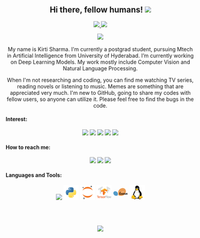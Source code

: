 
<h2 align="center">Hi there, fellow humans! <img src="https://github.com/sciencepal/sciencepal/blob/master/assets/Hi.gif" width="29px"></h2>

<p align=center>
  <a href="https://github.com/kirti-cs">
    <img src="https://badges.pufler.dev/visits/kirti-cs/kirti-cs?style=flat-square&color=black&logo=github">
  </a>
  <a href="https://github.com/kirti-cs?tab=repositories">
    <img src="https://badges.pufler.dev/repos/kirti-cs?style=flat-square&color=black&logo=github">
  </a>
</p>
<p align="center">
<a href="https://github.com/kirti-cs"><img src="https://img.shields.io/github/followers/kirti-cs?style=social"></a>
</p>

<p align="center">My name is Kirti Sharma. I'm currently a postgrad student, pursuing Mtech in Artificial Intelligence from University of Hyderabad. I’m currently working on Deep Learning Models. My work mostly include Computer Vision and Natural Language Processing. 
</p>

<p align="center">When I'm not researching and coding, you can find me watching TV series, reading novels or listening to music. Memes are something that are appreciated very much. I'm new to GitHub, going to share my codes with fellow users, so anyone can utilize it. Please feel free to find the bugs in the code. </p>

####  Interest: <br />
<p align="center">
<img src="https://img.shields.io/badge/Machine Learning-green"> <img src="https://img.shields.io/badge/Deep Learning-red"> <img src="https://img.shields.io/badge/Computer Vision-magenta"> <img src="https://img.shields.io/badge/Natural Language Processing-yellow"> <img src="https://img.shields.io/badge/Pattern Recognition-blue"> 
</p>

####  How to reach me: <br />
<p align="center"><a href="https://www.linkedin.com/in/kirti-sharma-0701/"><img src="https://img.shields.io/badge/-LINKEDIN-blue?style=flat-square&logo=Linkedin&logoColor=white&link=https://www.linkedin.com/in/kirti-sharma-0701/" height=25></a> <a href="https://medium.com/@kirtii"><img src="https://img.shields.io/badge/-MEDIUM-000000?style=flat-square&labelColor=000000&logo=Medium&link=https://medium.com/@kirtii/" height=25></a> <a href="mailto:19mcmi25@gmail.com"><img src="https://img.shields.io/badge/-GMAIL-c14438?style=flat-square&logo=Gmail&logoColor=white&link=mailto:19mcmi25@gmail.com" height=25></a> 
</p>

  
   ####  Languages and Tools: <br />
   <p align="center">
  <code><img height="40" src="https://i.imgur.com/zINUxVf.png"></code>
  <code><img height="40" src="https://raw.githubusercontent.com/github/explore/80688e429a7d4ef2fca1e82350fe8e3517d3494d/topics/python/python.png"></code>
  <code><img height="40" src="https://raw.githubusercontent.com/github/explore/80688e429a7d4ef2fca1e82350fe8e3517d3494d/topics/jupyter-notebook/jupyter-notebook.png"></code>
  <code><img height="40" src="https://raw.githubusercontent.com/github/explore/80688e429a7d4ef2fca1e82350fe8e3517d3494d/topics/tensorflow/tensorflow.png"></code>
  <code><img height="40" src="https://raw.githubusercontent.com/github/explore/80688e429a7d4ef2fca1e82350fe8e3517d3494d/topics/scikit-learn/scikit-learn.png"></code>
  <code><img height="40" src="https://raw.githubusercontent.com/github/explore/80688e429a7d4ef2fca1e82350fe8e3517d3494d/topics/linux/linux.png"></code>
 </p>
  
<br>
<br>
<p align=center>  
  <img align=center src="https://github-readme-stats.vercel.app/api?username=kirti-cs&show_icons=true&theme=radical">
</p>
  
   
  
